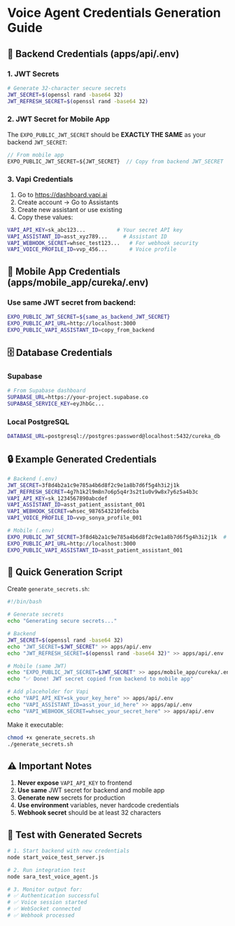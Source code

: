 # Voice Agent Credentials Generation Guide

## 🔑 Backend Credentials (apps/api/.env)

### 1. JWT Secrets
```bash
# Generate 32-character secure secrets
JWT_SECRET=$(openssl rand -base64 32)
JWT_REFRESH_SECRET=$(openssl rand -base64 32)
```

### 2. JWT Secret for Mobile App
The `EXPO_PUBLIC_JWT_SECRET` should be **EXACTLY THE SAME** as your backend `JWT_SECRET`:
```javascript
// From mobile app
EXPO_PUBLIC_JWT_SECRET=${JWT_SECRET}  // Copy from backend JWT_SECRET
```

### 3. Vapi Credentials
1. Go to https://dashboard.vapi.ai
2. Create account → Go to Assistants
3. Create new assistant or use existing
4. Copy these values:
```bash
VAPI_API_KEY=sk_abc123...          # Your secret API key
VAPI_ASSISTANT_ID=asst_xyz789...     # Assistant ID
VAPI_WEBHOOK_SECRET=whsec_test123...   # For webhook security
VAPI_VOICE_PROFILE_ID=vvp_456...       # Voice profile
```

## 📱 Mobile App Credentials (apps/mobile_app/cureka/.env)

### Use same JWT secret from backend:
```bash
EXPO_PUBLIC_JWT_SECRET=${same_as_backend_JWT_SECRET}
EXPO_PUBLIC_API_URL=http://localhost:3000
EXPO_PUBLIC_VAPI_ASSISTANT_ID=copy_from_backend
```

## 🗄️ Database Credentials

### Supabase
```bash
# From Supabase dashboard
SUPABASE_URL=https://your-project.supabase.co
SUPABASE_SERVICE_KEY=eyJhbGc...
```

### Local PostgreSQL
```bash
DATABASE_URL=postgresql://postgres:password@localhost:5432/cureka_db
```

## 🔒 Example Generated Credentials

```bash
# Backend (.env)
JWT_SECRET=3f8d4b2a1c9e785a4b6d8f2c9e1a8b7d6f5g4h3i2j1k
JWT_REFRESH_SECRET=4g7h1k2l9m8n7o6p5q4r3s2t1u0v9w8x7y6z5a4b3c
VAPI_API_KEY=sk_1234567890abcdef
VAPI_ASSISTANT_ID=asst_patient_assistant_001
VAPI_WEBHOOK_SECRET=whsec_9876543210fedcba
VAPI_VOICE_PROFILE_ID=vvp_sonya_profile_001

# Mobile (.env)
EXPO_PUBLIC_JWT_SECRET=3f8d4b2a1c9e785a4b6d8f2c9e1a8b7d6f5g4h3i2j1k  # Same as backend!
EXPO_PUBLIC_API_URL=http://localhost:3000
EXPO_PUBLIC_VAPI_ASSISTANT_ID=asst_patient_assistant_001
```

## 🚀 Quick Generation Script

Create `generate_secrets.sh`:
```bash
#!/bin/bash

# Generate secrets
echo "Generating secure secrets..."

# Backend
JWT_SECRET=$(openssl rand -base64 32)
echo "JWT_SECRET=$JWT_SECRET" >> apps/api/.env
echo "JWT_REFRESH_SECRET=$(openssl rand -base64 32)" >> apps/api/.env

# Mobile (same JWT)
echo "EXPO_PUBLIC_JWT_SECRET=$JWT_SECRET" >> apps/mobile_app/cureka/.env
echo "✅ Done! JWT secret copied from backend to mobile app"

# Add placeholder for Vapi
echo "VAPI_API_KEY=sk_your_key_here" >> apps/api/.env
echo "VAPI_ASSISTANT_ID=asst_your_id_here" >> apps/api/.env
echo "VAPI_WEBHOOK_SECRET=whsec_your_secret_here" >> apps/api/.env
```

Make it executable:
```bash
chmod +x generate_secrets.sh
./generate_secrets.sh
```

## ⚠️ Important Notes

1. **Never expose** `VAPI_API_KEY` to frontend
2. **Use same** JWT secret for backend and mobile app
3. **Generate new** secrets for production
4. **Use environment** variables, never hardcode credentials
5. **Webhook secret** should be at least 32 characters

## 🧪 Test with Generated Secrets

```bash
# 1. Start backend with new credentials
node start_voice_test_server.js

# 2. Run integration test
node sara_test_voice_agent.js

# 3. Monitor output for:
# ✅ Authentication successful
# ✅ Voice session started
# ✅ WebSocket connected
# ✅ Webhook processed
```